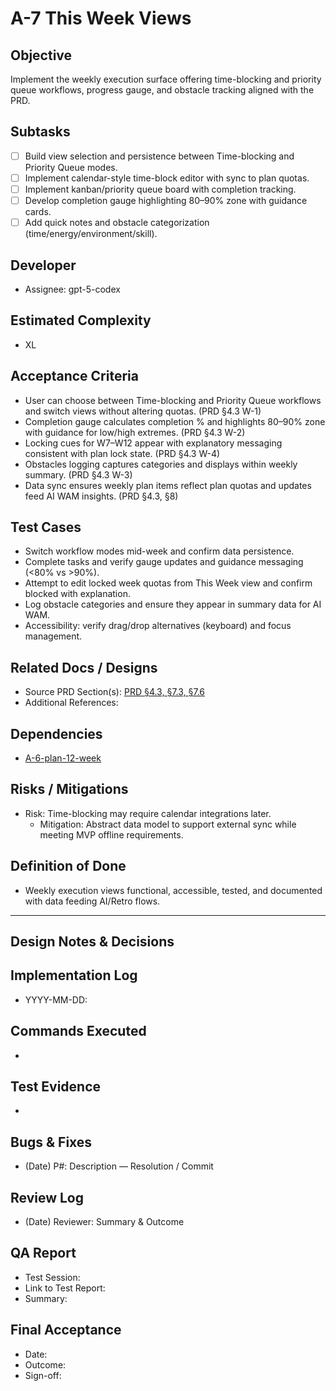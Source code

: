 # A-7 This Week Views

## Objective
Implement the weekly execution surface offering time-blocking and priority queue workflows, progress gauge, and obstacle tracking aligned with the PRD.

## Subtasks
- [ ] Build view selection and persistence between Time-blocking and Priority Queue modes.
- [ ] Implement calendar-style time-block editor with sync to plan quotas.
- [ ] Implement kanban/priority queue board with completion tracking.
- [ ] Develop completion gauge highlighting 80–90% zone with guidance cards.
- [ ] Add quick notes and obstacle categorization (time/energy/environment/skill).

## Developer
- Assignee: gpt-5-codex

## Estimated Complexity
- XL

## Acceptance Criteria
- User can choose between Time-blocking and Priority Queue workflows and switch views without altering quotas. (PRD §4.3 W-1)
- Completion gauge calculates completion % and highlights 80–90% zone with guidance for low/high extremes. (PRD §4.3 W-2)
- Locking cues for W7–W12 appear with explanatory messaging consistent with plan lock state. (PRD §4.3 W-4)
- Obstacles logging captures categories and displays within weekly summary. (PRD §4.3 W-3)
- Data sync ensures weekly plan items reflect plan quotas and updates feed AI WAM insights. (PRD §4.3, §8)

## Test Cases
- Switch workflow modes mid-week and confirm data persistence.
- Complete tasks and verify gauge updates and guidance messaging (<80% vs >90%).
- Attempt to edit locked week quotas from This Week view and confirm blocked with explanation.
- Log obstacle categories and ensure they appear in summary data for AI WAM.
- Accessibility: verify drag/drop alternatives (keyboard) and focus management.

## Related Docs / Designs
- Source PRD Section(s): [PRD §4.3, §7.3, §7.6](../../PRD.md)
- Additional References:

## Dependencies
- [A-6-plan-12-week](A-6-plan-12-week.md)

## Risks / Mitigations
- Risk: Time-blocking may require calendar integrations later.
  - Mitigation: Abstract data model to support external sync while meeting MVP offline requirements.

## Definition of Done
- Weekly execution views functional, accessible, tested, and documented with data feeding AI/Retro flows.

---

## Design Notes & Decisions

## Implementation Log
- YYYY-MM-DD: 

## Commands Executed
- 

## Test Evidence
- 

## Bugs & Fixes
- (Date) P#: Description — Resolution / Commit

## Review Log
- (Date) Reviewer: Summary & Outcome

## QA Report
- Test Session: 
- Link to Test Report: 
- Summary:

## Final Acceptance
- Date:
- Outcome:
- Sign-off:
